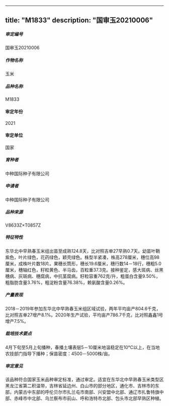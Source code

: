 
---
title: "M1833"
description: "国审玉20210006"
---
##### 审定编号 
国审玉20210006

##### 作物名称
玉米

##### 品种名称
M1833

#### 审定年份
2021	

#### 审定单位
国家

##### 育种者
中种国际种子有限公司

##### 申请者
中种国际种子有限公司

##### 品种来源
V8633Z×T0857Z

##### 特征特性
东华北中早熟春玉米组出苗至成熟124.8天，比对照吉单27早熟0.7天。幼苗叶鞘紫色，叶片绿色，花药绿色，颖壳绿色。株型半紧凑，株高278厘米，穗位高98厘米，成株叶片数18片。果穗长筒形，穗长19.6厘米，穗行数14－18行，穗粗5.0厘米，穗轴红色，籽粒黄色、半马齿，百粒重37.3克。接种鉴定，感大斑病、丝黑穗病、灰斑病、穗腐病，中抗茎腐病。籽粒容重762克/升，粗蛋白含量9.50%，粗脂肪含量3.76%，粗淀粉含量76.38%，赖氨酸含量0.26%。

##### 产量表现
2018－2019年参加东华北中早熟春玉米组区域试验，两年平均亩产804.6千克，比对照吉单27增产8.1%。2020年生产试验，平均亩产786.7千克，比对照鑫鑫1号增产7.5%。

##### 栽培技术要点
4月下旬至5月上旬播种，春播土壤表层5－10厘米地温稳定在10℃以上，在当地农技部门指导下播种；保苗密度：4500－5000株/亩。

##### 审定意见
该品种符合国家玉米品种审定标准，通过审定。适宜在东华北中早熟春玉米类型区黑龙江省第二积温带，吉林省延边州、白山市的部分地区，通化市、吉林市的东部，内蒙古中东部的呼伦贝尔市扎兰屯市南部、兴安盟中北部、通辽市扎鲁特旗中部、赤峰市中北部、乌兰察布市前山、呼和浩特市北部、包头市北部早熟区种植。


